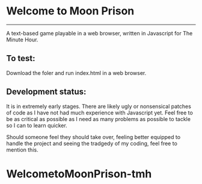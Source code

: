 # Welcome to Moon Prison
___
A text-based game playable in a web browser, written in Javascript for The Minute Hour.

## To test:
Download the foler and run index.html in a web browser.

## Development status:
It is in extremely early stages. There are likely ugly or nonsensical patches of code as I have not had much experience with Javascript yet. Feel free to be as critical as possible as I need as many problems as possible to tackle so I can to learn quicker.

Should someone feel they should take over, feeling better equipped to handle the project and seeing the tradgedy of my coding, feel free to mention this.

# WelcometoMoonPrison-tmh
